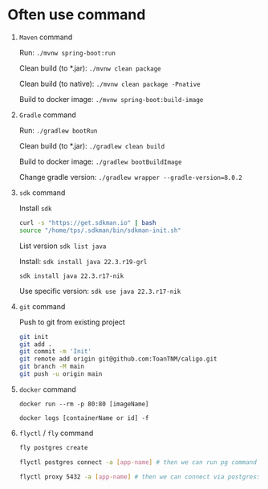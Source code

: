 # Often use command

1. `Maven` command

    Run: `./mvnw spring-boot:run`

    Clean build (to *.jar): `./mvnw clean package`

    Clean build (to native):  `./mvnw clean package -Pnative`

    Build to docker image: `./mvnw spring-boot:build-image`

1. `Gradle` command

    Run:  `./gradlew bootRun`

    Clean build (to *.jar): `./gradlew clean build`

    Build to docker image: `./gradlew bootBuildImage`

    Change gradle version: `./gradlew wrapper --gradle-version=8.0.2`

1. `sdk` command

    Install `sdk`

    ```bash
    curl -s "https://get.sdkman.io" | bash
    source "/home/tps/.sdkman/bin/sdkman-init.sh"
    ```

    List version `sdk list java`

    Install: `sdk install java 22.3.r19-grl`

    `sdk install java 22.3.r17-nik`

    Use specific version: `sdk use java 22.3.r17-nik`

1. `git` command

    Push to git from existing project

    ```bash
    git init
    git add .
    git commit -m 'Init'
    git remote add origin git@github.com:ToanTNM/caligo.git
    git branch -M main
    git push -u origin main
    ```

1. `docker` command

    `docker run --rm -p 80:80 [imageName]`

    `docker logs [containerName or id] -f`

1. `flyctl` / `fly` command

    ```sh
    fly postgres create

    flyctl postgres connect -a [app-name] # then we can run pg command

    flyctl proxy 5432 -a [app-name] # then we can connect via postgres://localhost:5432
    ```
